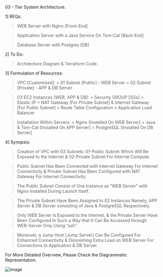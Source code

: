03 - Tier System Architecture.

1] REQs:

> WEB Server with Nginx [Front-End]

> Application Server with a Java Service On Tom-Cat [Back-End]

> Database Server with Postgres [DB]

2] To Do:
> Architecture Diagram & Terraform Code.

3] Formulation of Resources:

> VPC [Customised]:
      > 01 Subnet [Public] - WEB Server
      > 02 Subnet [Private] - APP & DB Server

> 03 EC2 Instances [WEB, APP & DB]:
      > Security GROUP [SGs]
      > Elastic-IP
      > NAT Gateway [For Private Subnet] & Internet Gateway [For Public Subnet]
      > Route Table Configuration
      > Application Load Balancer

> Installation Within Servers:
      > Nginx [Installed On WEB Server]
      > Java & Tom-Cat [Installed On APP Server]
      > PostgreSQL [Installed On DB Server]

4] Synopsis:

> Creation of VPC with 03 Subnets: 01-Public Subnet Which Will Be Exposed to the Internet & 02-Private Subnet For Internal Compute.

> Public Subnet Has Been Connected with Internet Gateway For Internet Connectivity & Private Subnet Has Been Configured with NAT Gateway For Internet Connectivity.

> The Public Subnet Consist of One Instance as “WEB Server” with Nginx Installed During Launch Itself.

> The Private Subnet Have Been Assigned to 02 Instances Namely, APP Server & DB Server consisting of Java & PostgreSQL Respectively.

> Only WEB Server Is Exposed to the Internet, & the Private Server Have Been Configured In Such a Way that It Can Be Accessed through WEB-Server Only Using “ssh”.

> Moreover, a Jump Host [Jump Server] Can Be Configured For Enhanced Connectivity & Diminishing Extra Load on WEB Server For Connections to Application & DB Server.

For More Detailed Overview, Please Check the Diagrammatic Representation.


![image](https://user-images.githubusercontent.com/51474678/211479958-f155337b-5ccb-453e-8344-b44935b8fb82.png)
